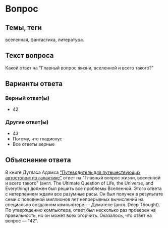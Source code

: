 # Вопрос

## Темы, теги

вселенная, фантастика, литература.

## Текст вопроса

Какой ответ на "Главный вопрос жизни, вселенной и всего такого?"

## Варианты ответа

### Верный ответ(ы)

* 42

### Другие ответ(ы)

* 43
* Потому, что гладиолус
* Все ответы верные

## Объяснение ответа

В книге Дугласа Адамса ["Путеводитель для путешествующих автостопом по галактике"](https://ru.wikipedia.org/wiki/%D0%9E%D1%82%D0%B2%D0%B5%D1%82_%D0%BD%D0%B0_%D0%B3%D0%BB%D0%B0%D0%B2%D0%BD%D1%8B%D0%B9_%D0%B2%D0%BE%D0%BF%D1%80%D0%BE%D1%81_%D0%B6%D0%B8%D0%B7%D0%BD%D0%B8,_%D0%B2%D1%81%D0%B5%D0%BB%D0%B5%D0%BD%D0%BD%D0%BE%D0%B9_%D0%B8_%D0%B2%D1%81%D0%B5%D0%B3%D0%BE_%D1%82%D0%B0%D0%BA%D0%BE%D0%B3%D0%BE) ответ на "Главный вопрос жизни, вселенной и всего такого" (англ. The Ultimate Question of Life, the Universe, and Everything) должен был решить все проблемы Вселенной. Этого ответа с нетерпением ждали все разумные расы. Он был получен в результате семи с половиной миллионов лет непрерывных вычислений на специально созданном компьютере — Думателе (англ. Deep Thought). По утверждению компьютера, ответ был несколько раз проверен на правильность, но он может всех огорчить. Оказалось, что ответ на вопрос — "42".
